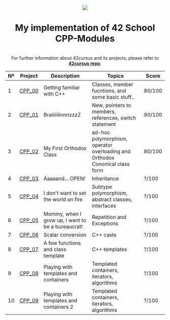 <p align="center">
  <img src=https://user-images.githubusercontent.com/40824677/149224059-8a1fc9f2-31bc-4335-93b3-6017bf794668.png />
</p>

<h1 align="center">
	My implementation of 42 School CPP-Modules
</h1>

<p align="center">
	<b><i></i></b><br>
	For further information about 42cursus and its projects, please refer to <a href="https://github.com/achrafelkhnissi/1337/blob/master/42curses/README.md"><b>42cursus repo</b></a>.
</p>

|  Nº | Project | Description | Topics | Score |
|-----|---------|-------------|--------|--------|
|  1  | [CPP_00](https://github.com/yvann-ba/CPP_Modules/tree/master/CPP_00) | Getting familiar with C++       | Classes, member fucntions, and some basic stuff.. | 80/100 |
|  2  | [CPP_01](https://github.com/yvann-ba/CPP_Modules/tree/master/CPP_01) | BraiiiiiiinnnzzzZ | New, pointers to members, references, switch statement	 | 90/100 |
|  3  | [CPP_02](https://github.com/yvann-ba/CPP_Modules/tree/master/CPP_02) | My First Orthodox Class      | ad-hoc polymorphism, operator overloading and Orthodox Cononical class form | 80/100 |
|  4  | [CPP_03](https://github.com/yvann-ba/CPP_Modules/tree/master/CPP_03) | Aaaaand... OPEN!      | Inheritance | ?/100 |
|  5  | [CPP_04](https://github.com/yvann-ba/CPP_Modules/tree/master/CPP_04) | I don't want to set the world on fire       | Subtype polymorphism, abstract classes, interfaces | ?/100 |
|  6  | [CPP_05](https://github.com/yvann-ba/CPP_Modules/tree/master/CPP_05) | Mommy, when I grow up, I want to be a bureaucrat!       | Repetition and Exceptions | ?/100 |
|  7  | [CPP_06](https://github.com/yvann-ba/CPP_Modules/tree/master/CPP_06) | Scalar conversion       | C++ casts  | ?/100 |
|  8  | [CPP_07](https://github.com/yvann-ba/CPP_Modules/tree/master/CPP_07) | A few functions and class template       | C++ templates   | ?/100  |
|  9  | [CPP_08](https://github.com/yvann-ba/CPP_Modules/tree/master/CPP_08) | Playing with templates and containers      | Templated containers, iterators, algorithms    | ?/100 |
|  10  | [CPP_09](https://github.com/yvann-ba/CPP_Modules/tree/master/CPP_09) | Playing with templates and containers  2     | Templated containers, iterators, algorithms    | ?/100 |
